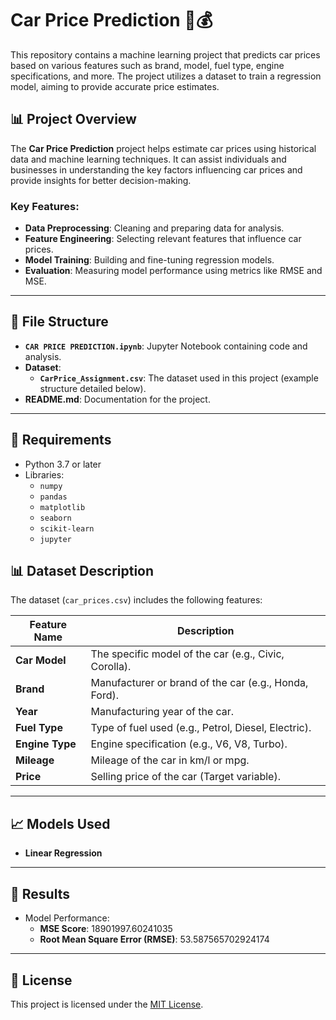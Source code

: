 # Car Price Prediction 🚗💰

This repository contains a machine learning project that predicts car prices based on various features such as brand, model, fuel type, engine specifications, and more. The project utilizes a dataset to train a regression model, aiming to provide accurate price estimates.

## 📊 Project Overview

The **Car Price Prediction** project helps estimate car prices using historical data and machine learning techniques. It can assist individuals and businesses in understanding the key factors influencing car prices and provide insights for better decision-making.

### Key Features:
- **Data Preprocessing**: Cleaning and preparing data for analysis.
- **Feature Engineering**: Selecting relevant features that influence car prices.
- **Model Training**: Building and fine-tuning regression models.
- **Evaluation**: Measuring model performance using metrics like RMSE and MSE.

---

## 📁 File Structure

- **`CAR PRICE PREDICTION.ipynb`**: Jupyter Notebook containing code and analysis.
- **Dataset**: 
  - **`CarPrice_Assignment.csv`**: The dataset used in this project (example structure detailed below).
- **README.md**: Documentation for the project.

---

## 🔧 Requirements

- Python 3.7 or later
- Libraries:
  - `numpy`
  - `pandas`
  - `matplotlib`
  - `seaborn`
  - `scikit-learn`
  - `jupyter`


## 📊 Dataset Description

The dataset (`car_prices.csv`) includes the following features:

| **Feature Name**   | **Description**                                      |
|---------------------|------------------------------------------------------|
| **Car Model**       | The specific model of the car (e.g., Civic, Corolla).|
| **Brand**           | Manufacturer or brand of the car (e.g., Honda, Ford).|
| **Year**            | Manufacturing year of the car.                      |
| **Fuel Type**       | Type of fuel used (e.g., Petrol, Diesel, Electric). |
| **Engine Type**     | Engine specification (e.g., V6, V8, Turbo).         |
| **Mileage**         | Mileage of the car in km/l or mpg.                  |
| **Price**           | Selling price of the car (Target variable).         |

---

## 📈 Models Used

- **Linear Regression**
---

## 📜 Results

- Model Performance:
  - **MSE Score**: 18901997.60241035
  - **Root Mean Square Error (RMSE)**: 53.587565702924174
---

## 📜 License

This project is licensed under the [MIT License](LICENSE).

